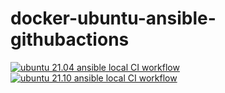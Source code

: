 # docker-ubuntu-ansible-githubactions
[![ubuntu 21.04 ansible local CI workflow](https://github.com/githubfoam/docker-ubuntu-ansible-githubactions/actions/workflows/ubuntu-2104-ansible-local-wf.yml/badge.svg?branch=main)](https://github.com/githubfoam/docker-ubuntu-ansible-githubactions/actions/workflows/ubuntu-2104-ansible-local-wf.yml)  
[![ubuntu 21.10  ansible local CI workflow](https://github.com/githubfoam/docker-ubuntu-ansible-githubactions/actions/workflows/ubuntu-2110-ansible-local-wf.yml/badge.svg?branch=main)](https://github.com/githubfoam/docker-ubuntu-ansible-githubactions/actions/workflows/ubuntu-2110-ansible-local-wf.yml)